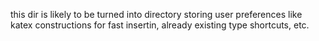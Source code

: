 this dir is likely to be turned into directory storing user preferences like katex constructions for fast insertin, already existing type shortcuts, etc. 